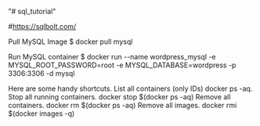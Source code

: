 "# sql_tutorial" 

#https://sqlbolt.com/

Pull MySQL Image 
$ docker pull mysql

Run MySQL container
$ docker run --name wordpress_mysql -e MYSQL_ROOT_PASSWORD=root -e MYSQL_DATABASE=wordpress -p 3306:3306 -d mysql


Here are some handy shortcuts.
List all containers (only IDs) docker ps -aq.
Stop all running containers. docker stop $(docker ps -aq)
Remove all containers. docker rm $(docker ps -aq)
Remove all images. docker rmi $(docker images -q)
